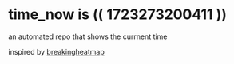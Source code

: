 # time_now is (( 1723273200411 ))

an automated repo that shows the currnent time

inspired by [breakingheatmap](https://github.com/breakingheatmap/breakingheatmap)